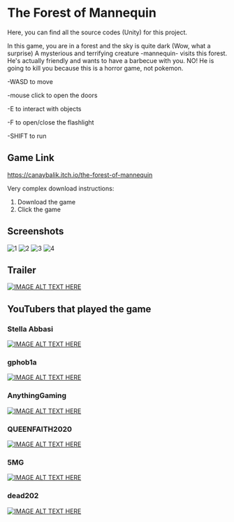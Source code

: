 # The Forest of Mannequin

Here, you can find all the source codes (Unity) for this project.

In this game, you are in a forest and the sky is quite dark (Wow, what a surprise) A mysterious and terrifying creature -mannequin- visits this forest. He's actually friendly and wants to have a barbecue with you. NO! He is going to kill you because this is a horror game, not pokemon.

-WASD to move

-mouse click to open the doors

-E to interact with objects

-F to open/close the flashlight

-SHIFT to run

## Game Link 
https://canaybalik.itch.io/the-forest-of-mannequin

Very complex download instructions:
1. Download the game
2. Click the game

## Screenshots

![1](https://user-images.githubusercontent.com/61124496/106884047-dca6c300-66f1-11eb-849f-2cb004d8c935.png)
![2](https://user-images.githubusercontent.com/61124496/106884051-ddd7f000-66f1-11eb-91d4-11416ff43ad5.png)
![3](https://user-images.githubusercontent.com/61124496/106884053-df091d00-66f1-11eb-90b0-2b41ff239b21.png)
![4](https://user-images.githubusercontent.com/61124496/106884055-df091d00-66f1-11eb-97b4-ea27b9b7bd8c.png)

## Trailer

[![IMAGE ALT TEXT HERE](https://img.youtube.com/vi/en00t3DuKFU/0.jpg)](https://www.youtube.com/watch?v=en00t3DuKFU)



## YouTubers that played the game

### Stella Abbasi

[![IMAGE ALT TEXT HERE](https://img.youtube.com/vi/xG4KcbvTwBA/0.jpg)](https://www.youtube.com/watch?v=xG4KcbvTwBA)

### gphob1a

[![IMAGE ALT TEXT HERE](https://img.youtube.com/vi/NPirSOXj_Bs/0.jpg)](https://www.youtube.com/watch?v=NPirSOXj_Bs)

### AnythingGaming

[![IMAGE ALT TEXT HERE](https://img.youtube.com/vi/tbWIZkQMCBA/0.jpg)](https://www.youtube.com/watch?v=tbWIZkQMCBA)

### QUEENFAITH2020

[![IMAGE ALT TEXT HERE](https://img.youtube.com/vi/YMJ5_BtfqdM/0.jpg)](https://www.youtube.com/watch?v=YMJ5_BtfqdM)

### 5MG

[![IMAGE ALT TEXT HERE](https://img.youtube.com/vi/9g8hoNUH0kk/0.jpg)](https://www.youtube.com/watch?v=9g8hoNUH0kk)

### dead202

[![IMAGE ALT TEXT HERE](https://img.youtube.com/vi/BRSSjdE9L8M/0.jpg)](https://www.youtube.com/watch?v=BRSSjdE9L8M)




